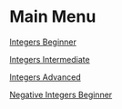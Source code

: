 # Main Menu

<a href="https://slkrqkr.github.io/MathDrills/IntegersBeginner/">Integers Beginner</a>

<a href="https://slkrqkr.github.io/MathDrills/IntegersIntermediate/">Integers Intermediate</a>

<a href="https://slkrqkr.github.io/MathDrills/IntegersAdvanced/">Integers Advanced</a>

<a href="https://slkrqkr.github.io/MathDrills/NegativeIntBeginner/">Negative Integers Beginner</a>
